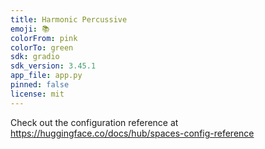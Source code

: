 ```yaml
---
title: Harmonic Percussive
emoji: 📚
colorFrom: pink
colorTo: green
sdk: gradio
sdk_version: 3.45.1
app_file: app.py
pinned: false
license: mit
---
```


Check out the configuration reference at https://huggingface.co/docs/hub/spaces-config-reference
